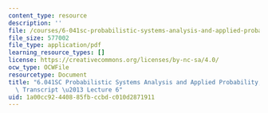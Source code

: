 ```yaml
---
content_type: resource
description: ''
file: /courses/6-041sc-probabilistic-systems-analysis-and-applied-probability-fall-2013/1a00cc92440885fbccbdc010d2871911_MIT6_041SCF13_lec06_300k.pdf
file_size: 577002
file_type: application/pdf
learning_resource_types: []
license: https://creativecommons.org/licenses/by-nc-sa/4.0/
ocw_type: OCWFile
resourcetype: Document
title: "6.041SC Probabilistic Systems Analysis and Applied Probability, Fall 2013\
  \ Transcript \u2013 Lecture 6"
uid: 1a00cc92-4408-85fb-ccbd-c010d2871911
---
```

